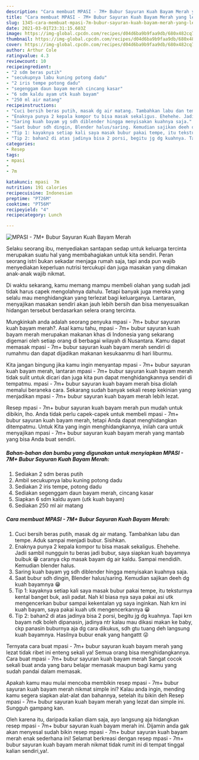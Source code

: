 ```yaml
---
description: "Cara membuat MPASI - 7M+ Bubur Sayuran Kuah Bayam Merah yang lezat dan Mudah Dibuat"
title: "Cara membuat MPASI - 7M+ Bubur Sayuran Kuah Bayam Merah yang lezat dan Mudah Dibuat"
slug: 1345-cara-membuat-mpasi-7m-bubur-sayuran-kuah-bayam-merah-yang-lezat-dan-mudah-dibuat
date: 2021-03-01T23:31:15.603Z
image: https://img-global.cpcdn.com/recipes/d04d6ba9b9faa9db/680x482cq70/mpasi-7m-bubur-sayuran-kuah-bayam-merah-foto-resep-utama.jpg
thumbnail: https://img-global.cpcdn.com/recipes/d04d6ba9b9faa9db/680x482cq70/mpasi-7m-bubur-sayuran-kuah-bayam-merah-foto-resep-utama.jpg
cover: https://img-global.cpcdn.com/recipes/d04d6ba9b9faa9db/680x482cq70/mpasi-7m-bubur-sayuran-kuah-bayam-merah-foto-resep-utama.jpg
author: Arthur Cole
ratingvalue: 4.3
reviewcount: 10
recipeingredient:
- "2 sdm beras putih"
- "secukupnya labu kuning potong dadu"
- "2 iris tempe potong dadu"
- "segenggam daun bayam merah cincang kasar"
- "6 sdm kaldu ayam utk kuah bayam"
- "250 ml air matang"
recipeinstructions:
- "Cuci bersih beras putih, masak dg air matang. Tambahkan labu dan tempe. Aduk sampai menjadi bubur. Sisihkan."
- "Enaknya punya 2 kepala kompor tu bisa masak sekaligus. Ehehehe. Jadii sambil nungguin tu beras jadi bubur, saya siapkan kuah bayamnya buibuk 😁 caranya ckp masak bayam dg air kaldu. Sampai mendidih. Kemudian blender halus."
- "Saring kuah bayam yg sdh diblender hingga menyisakan kuahnya saja."
- "Saat bubur sdh dingin, Blender halus/saring. Kemudian sajikan deeh dg kuah bayamnya 😁"
- "Tip 1: kayaknya setiap kali saya masak bubur pakai tempe, itu teksturnya kental banget buk, asli padat. Nah kl biasa nya saya pakai asi utk mengencerkan bubur sampai kekentalan yg saya inginkan. Nah krn ini kuah bayam, saya pakai kuah utk mengencerkannya 😀"
- "Tip 2: bahan2 di atas jadinya bisa 2 porsi, begitu jg dg kuahnya. Tapi krn bayam ndk boleh dipanasin, jadinya ntr kalau mau dikasi makan ke baby, ckp panasin buburnya aja dg cara dikukus, sdh gtu tuang deh langsung kuah bayamnya. Hasilnya bubur enak yang hangattt 😜"
categories:
- Resep
tags:
- mpasi
- 
- 7m

katakunci: mpasi  7m 
nutrition: 191 calories
recipecuisine: Indonesian
preptime: "PT26M"
cooktime: "PT56M"
recipeyield: "4"
recipecategory: Lunch

---
```



![MPASI - 7M+ Bubur Sayuran Kuah Bayam Merah](https://img-global.cpcdn.com/recipes/d04d6ba9b9faa9db/680x482cq70/mpasi-7m-bubur-sayuran-kuah-bayam-merah-foto-resep-utama.jpg)

Selaku seorang ibu, menyediakan santapan sedap untuk keluarga tercinta merupakan suatu hal yang membahagiakan untuk kita sendiri. Peran seorang istri bukan sekadar menjaga rumah saja, tapi anda pun wajib menyediakan keperluan nutrisi tercukupi dan juga masakan yang dimakan anak-anak wajib nikmat.

Di waktu  sekarang, kamu memang mampu membeli olahan yang sudah jadi tidak harus capek mengolahnya dahulu. Tetapi banyak juga mereka yang selalu mau menghidangkan yang terlezat bagi keluarganya. Lantaran, menyajikan masakan sendiri akan jauh lebih bersih dan bisa menyesuaikan hidangan tersebut berdasarkan selera orang tercinta. 



Mungkinkah anda adalah seorang penyuka mpasi - 7m+ bubur sayuran kuah bayam merah?. Asal kamu tahu, mpasi - 7m+ bubur sayuran kuah bayam merah merupakan makanan khas di Indonesia yang sekarang digemari oleh setiap orang di berbagai wilayah di Nusantara. Kamu dapat memasak mpasi - 7m+ bubur sayuran kuah bayam merah sendiri di rumahmu dan dapat dijadikan makanan kesukaanmu di hari liburmu.

Kita jangan bingung jika kamu ingin menyantap mpasi - 7m+ bubur sayuran kuah bayam merah, lantaran mpasi - 7m+ bubur sayuran kuah bayam merah tidak sulit untuk dicari dan juga kita pun dapat menghidangkannya sendiri di tempatmu. mpasi - 7m+ bubur sayuran kuah bayam merah bisa diolah memalui beraneka cara. Sekarang sudah banyak sekali resep kekinian yang menjadikan mpasi - 7m+ bubur sayuran kuah bayam merah lebih lezat.

Resep mpasi - 7m+ bubur sayuran kuah bayam merah pun mudah untuk dibikin, lho. Anda tidak perlu capek-capek untuk membeli mpasi - 7m+ bubur sayuran kuah bayam merah, tetapi Anda dapat menghidangkan ditempatmu. Untuk Kita yang ingin menghidangkannya, inilah cara untuk menyajikan mpasi - 7m+ bubur sayuran kuah bayam merah yang mantab yang bisa Anda buat sendiri.

<!--inarticleads1-->

##### Bahan-bahan dan bumbu yang digunakan untuk menyiapkan MPASI - 7M+ Bubur Sayuran Kuah Bayam Merah:

1. Sediakan 2 sdm beras putih
1. Ambil secukupnya labu kuning potong dadu
1. Sediakan 2 iris tempe, potong dadu
1. Sediakan segenggam daun bayam merah, cincang kasar
1. Siapkan 6 sdm kaldu ayam (utk kuah bayam)
1. Sediakan 250 ml air matang




<!--inarticleads2-->

##### Cara membuat MPASI - 7M+ Bubur Sayuran Kuah Bayam Merah:

1. Cuci bersih beras putih, masak dg air matang. Tambahkan labu dan tempe. Aduk sampai menjadi bubur. Sisihkan.
1. Enaknya punya 2 kepala kompor tu bisa masak sekaligus. Ehehehe. Jadii sambil nungguin tu beras jadi bubur, saya siapkan kuah bayamnya buibuk 😁 caranya ckp masak bayam dg air kaldu. Sampai mendidih. Kemudian blender halus.
1. Saring kuah bayam yg sdh diblender hingga menyisakan kuahnya saja.
1. Saat bubur sdh dingin, Blender halus/saring. Kemudian sajikan deeh dg kuah bayamnya 😁
1. Tip 1: kayaknya setiap kali saya masak bubur pakai tempe, itu teksturnya kental banget buk, asli padat. Nah kl biasa nya saya pakai asi utk mengencerkan bubur sampai kekentalan yg saya inginkan. Nah krn ini kuah bayam, saya pakai kuah utk mengencerkannya 😀
1. Tip 2: bahan2 di atas jadinya bisa 2 porsi, begitu jg dg kuahnya. Tapi krn bayam ndk boleh dipanasin, jadinya ntr kalau mau dikasi makan ke baby, ckp panasin buburnya aja dg cara dikukus, sdh gtu tuang deh langsung kuah bayamnya. Hasilnya bubur enak yang hangattt 😜




Ternyata cara buat mpasi - 7m+ bubur sayuran kuah bayam merah yang lezat tidak ribet ini enteng sekali ya! Semua orang bisa menghidangkannya. Cara buat mpasi - 7m+ bubur sayuran kuah bayam merah Sangat cocok sekali buat anda yang baru belajar memasak maupun bagi kamu yang sudah pandai dalam memasak.

Apakah kamu mau mulai mencoba membikin resep mpasi - 7m+ bubur sayuran kuah bayam merah nikmat simple ini? Kalau anda ingin, mending kamu segera siapkan alat-alat dan bahannya, setelah itu bikin deh Resep mpasi - 7m+ bubur sayuran kuah bayam merah yang lezat dan simple ini. Sungguh gampang kan. 

Oleh karena itu, daripada kalian diam saja, ayo langsung aja hidangkan resep mpasi - 7m+ bubur sayuran kuah bayam merah ini. Dijamin anda gak akan menyesal sudah bikin resep mpasi - 7m+ bubur sayuran kuah bayam merah enak sederhana ini! Selamat berkreasi dengan resep mpasi - 7m+ bubur sayuran kuah bayam merah nikmat tidak rumit ini di tempat tinggal kalian sendiri,ya!.

